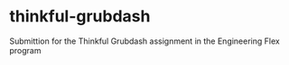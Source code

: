 # thinkful-grubdash

Submittion for the Thinkful Grubdash assignment in the Engineering Flex program
